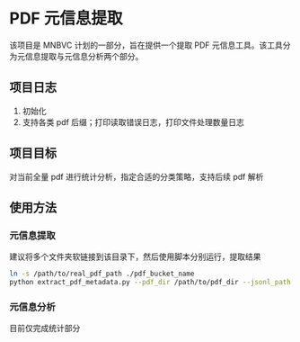 # PDF 元信息提取

该项目是 MNBVC 计划的一部分，旨在提供一个提取 PDF 元信息工具。该工具分为元信息提取与元信息分析两个部分。

## 项目日志
1. 初始化
2. 支持各类 pdf 后缀；打印读取错误日志，打印文件处理数量日志

## 项目目标

对当前全量 pdf 进行统计分析，指定合适的分类策略，支持后续 pdf 解析

## 使用方法

### 元信息提取
建议将多个文件夹软链接到该目录下，然后使用脚本分别运行，提取结果

```bash
ln -s /path/to/real_pdf_path ./pdf_bucket_name
python extract_pdf_metadata.py --pdf_dir /path/to/pdf_dir --jsonl_path /path/to/meta_info.jsonl
```

### 元信息分析

目前仅完成统计部分
